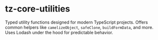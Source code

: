# tz-core-utilities
Typed utility functions designed for modern TypeScript projects. Offers common helpers like `camelizeObject`, `safeClone`, `buildFormData`, and more. Uses Lodash under the hood for predictable behavior.
